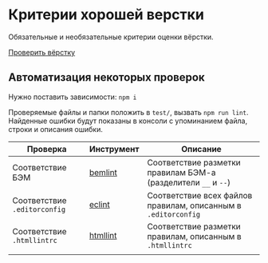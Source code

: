 # Критерии хорошей верстки

Обязательные и необязательные критерии оценки вёрстки.

[Проверить вёрстку](https://nicothin.github.io/criteria-of-quality-frontend/index.html)

## Автоматизация некоторых проверок

Нужно поставить зависимости: `npm i`

Проверяемые файлы и папки положить в `test/`, вызвать `npm run lint`. Найденные ошибки будут показаны в консоли с упоминанием файла, строки и описания ошибки.

Проверка | Инструмент | Описание
--- | --- | ---
Соответствие БЭМ | [bemlint](https://github.com/DesTincT/bemlint) | Соответствие разметки правилам БЭМ-а (разделители `__` и `--`)
Соответствие `.editorconfig` | [eclint](https://github.com/jedmao/eclint) | Соответствие всех файлов правилам, описанным в `.editorconfig`
Соответствие `.htmllintrc` | [htmllint](https://github.com/htmllint/htmllint) | Соответствие разметки правилам, описанным в `.htmllintrc`
 |  |
